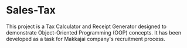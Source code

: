 # Sales-Tax
This project is a Tax Calculator and Receipt Generator designed to demonstrate Object-Oriented Programming (OOP) concepts. It has been developed as a task for Makkajai company's recruitment process.
